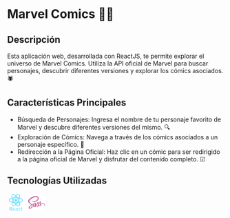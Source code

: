 <h1>Marvel Comics 🦸‍♂️</h1>

<h2>Descripción</h2> 

<p>Esta aplicación web, desarrollada con ReactJS, te permite explorar el universo de Marvel Comics. Utiliza la API oficial de Marvel para buscar personajes, descubrir diferentes versiones y explorar los cómics asociados. 🕷</p> 

<h2>Características Principales</h2> 
<ul>
  <li>Búsqueda de Personajes: Ingresa el nombre de tu personaje favorito de Marvel y descubre diferentes versiones del mismo. 🔍</li>
  <li>Exploración de Cómics: Navega a través de los cómics asociados a un personaje específico. 📕</li>
  <li>Redirección a la Página Oficial: Haz clic en un cómic para ser redirigido a la página oficial de Marvel y disfrutar del contenido completo. ☑</li>
</ul>

<h2>Tecnologías Utilizadas</h2> 
<div>
<img src="https://github.com/devicons/devicon/blob/master/icons/react/react-original-wordmark.svg" title="React" alt="React" width="40" height="40"/>&nbsp;
<img src="https://github.com/devicons/devicon/blob/master/icons/sass/sass-original.svg" title="SCSS" alt="SCSS" width="40" height="40"/>
</div>



 
 
